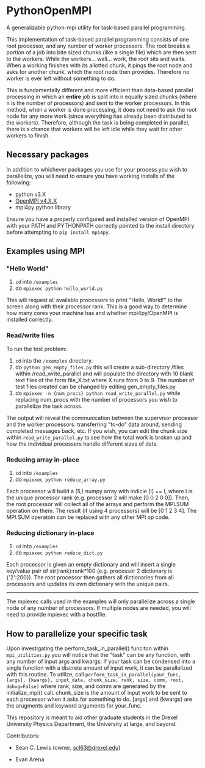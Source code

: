 # PythonOpenMPI

A generalizable python-mpi utility for task-based parallel programming.

This implementation of task-based parallel programming consists of one root processor, and any number of worker processors. The root breaks a portion of a job into bite sized chunks (like a single file) which are then sent to the workers. While the workers... well... work, the root sits and waits. When a working finishes with its allotted chunk, it pings the root node and asks for another chunk, which the root node then provides. Therefore no worker is ever left without something to do.

This is fundamentally different and more efficient than data-based parallel processing in which an **entire** job is split into n equally sized chunks (where n is the number of processors) and sent to the worker processors. In this method, when a worker is done processing, it does not need to ask the root node for any more work (since everything has already been distributed to the workers). Therefore, although the task is being completed in parallel, there is a chance that workers will be left idle while they wait for other workers to finish.

## Necessary packages
In addition to whichever packages you use for your process you wish to parallelize, you will need to ensure you have working installs of the following:

* python v3.X
* [OpenMPI v4.X.X](https://www.open-mpi.org/software/ompi/v4.0/)
* mpi4py python library

Ensure you have a properly configured and installed version of OpenMPI with your PATH and PYTHONPATH correctly pointed to the install directory before attempting to `pip install mpi4py`.

## Examples using MPI
### "Hello World"
1. `cd` into `/examples`
2. do `mpiexec python hello_world.py`

This will request all available processors to print "Hello, World!" to the screen along with their processor rank. This is a good way to determine how many cores your machine has and whether mpi4py/OpenMPI is installed correctly.

### Read/write files
To run the test problem:
1. `cd` into the `/examples` directory.
2. do `python gen_empty_files.py` this will create a sub-directory /files within /read_write_parallel and will populate the directory with 10 blank text files of the form file_X.txt where X runs from 0 to 9. The number of test files created can be changed by editing gen_empty_files.py
3. do `mpiexec -n {num_procs} python read_write_parallel.py` while replacing num_procs with the number of processors you wish to parallelize the task across.

The output will reveal the communication between the supervisor processor and the worker processors: transferring "to-do" data around, sending completed messages back, etc. If you wish, you can edit the chunk size within `read_write_parallel.py` to see how the total work is broken up and how the individual processers handle different sizes of data.

### Reducing array in-place
1. `cd` into `/examples`
2. do `mpiexec python reduce_array.py`

Each processor will build a (5,) numpy array with indicie [I] == I, where I is the unique processor rank (e.g. processor 2 will make [0 0 2 0 0]). Then, the root processor will collect all of the arrays and perform the MPI.SUM operation on them. The result (if using 4 processors) will be [0 1 2 3 4]. The MPI.SUM operatoin can be replaced with any other MPI op code.

### Reducing dictionary in-place
1. `cd` into `/examples`
2. do `mpiexec python reduce_dict.py`

Each processor is given an empty dictionary and will insert a single key/value pair of str(rank):rank*100 (e.g. processor 2 dictionary  is {'2':200}). The root processor then gathers all dictionaries from all processors and updates its own dictionary with the unique pairs.

---

The mpiexec calls used in the examples will only parallelize across a single node of any number of processors. If multiple nodes are needed, you will need to provide mpiexec with a hostfile.

## How to parallelize your specific task
Upon investigating the perform_task_in_parallel() funciton within `mpi_utilities.py` you will notice that the "task" can be any function, with any number of input args and kwargs. If your task can be condensed into a single function with a discrete amount of input work, it can be parallelized with this routine. To utilize, call ```perform_task_in_parallel(your_func, [args], {kwargs}, input_data, chunk_size, rank, size, comm, root, debug=False)```
where rank, size, and comm are generated by the initialize_mpi() call. chunk_size is the amount of input work to be sent to each processor when it asks for something to do. [args] and {kwargs} are the arugments and keyword arguments for your_func.

This repository is meant to aid other graduate students in the Drexel University Physics Department, the University at large, and beyond.

Contributors:

- Sean C. Lewis (owner, scl63@drexel.edu)

- Evan Arena